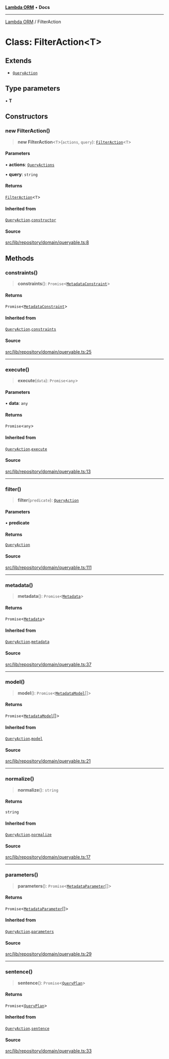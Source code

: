 [**Lambda ORM**](../README.md) • **Docs**

***

[Lambda ORM](../README.md) / FilterAction

# Class: FilterAction\<T\>

## Extends

- [`QueryAction`](QueryAction.md)

## Type parameters

• **T**

## Constructors

### new FilterAction()

> **new FilterAction**\<`T`\>(`actions`, `query`): [`FilterAction`](FilterAction.md)\<`T`\>

#### Parameters

• **actions**: [`QueryActions`](../interfaces/QueryActions.md)

• **query**: `string`

#### Returns

[`FilterAction`](FilterAction.md)\<`T`\>

#### Inherited from

[`QueryAction`](QueryAction.md).[`constructor`](QueryAction.md#constructors)

#### Source

[src/lib/repository/domain/queryable.ts:8](https://github.com/lambda-orm/lambdaorm-base/blob/e3a7772bb5fa4082532c38729067cbcb8dfa89b9/src/lib/repository/domain/queryable.ts#L8)

## Methods

### constraints()

> **constraints**(): `Promise`\<[`MetadataConstraint`](../interfaces/MetadataConstraint.md)\>

#### Returns

`Promise`\<[`MetadataConstraint`](../interfaces/MetadataConstraint.md)\>

#### Inherited from

[`QueryAction`](QueryAction.md).[`constraints`](QueryAction.md#constraints)

#### Source

[src/lib/repository/domain/queryable.ts:25](https://github.com/lambda-orm/lambdaorm-base/blob/e3a7772bb5fa4082532c38729067cbcb8dfa89b9/src/lib/repository/domain/queryable.ts#L25)

***

### execute()

> **execute**(`data`): `Promise`\<`any`\>

#### Parameters

• **data**: `any`

#### Returns

`Promise`\<`any`\>

#### Inherited from

[`QueryAction`](QueryAction.md).[`execute`](QueryAction.md#execute)

#### Source

[src/lib/repository/domain/queryable.ts:13](https://github.com/lambda-orm/lambdaorm-base/blob/e3a7772bb5fa4082532c38729067cbcb8dfa89b9/src/lib/repository/domain/queryable.ts#L13)

***

### filter()

> **filter**(`predicate`): [`QueryAction`](QueryAction.md)

#### Parameters

• **predicate**

#### Returns

[`QueryAction`](QueryAction.md)

#### Source

[src/lib/repository/domain/queryable.ts:111](https://github.com/lambda-orm/lambdaorm-base/blob/e3a7772bb5fa4082532c38729067cbcb8dfa89b9/src/lib/repository/domain/queryable.ts#L111)

***

### metadata()

> **metadata**(): `Promise`\<[`Metadata`](../interfaces/Metadata.md)\>

#### Returns

`Promise`\<[`Metadata`](../interfaces/Metadata.md)\>

#### Inherited from

[`QueryAction`](QueryAction.md).[`metadata`](QueryAction.md#metadata)

#### Source

[src/lib/repository/domain/queryable.ts:37](https://github.com/lambda-orm/lambdaorm-base/blob/e3a7772bb5fa4082532c38729067cbcb8dfa89b9/src/lib/repository/domain/queryable.ts#L37)

***

### model()

> **model**(): `Promise`\<[`MetadataModel`](../interfaces/MetadataModel.md)[]\>

#### Returns

`Promise`\<[`MetadataModel`](../interfaces/MetadataModel.md)[]\>

#### Inherited from

[`QueryAction`](QueryAction.md).[`model`](QueryAction.md#model)

#### Source

[src/lib/repository/domain/queryable.ts:21](https://github.com/lambda-orm/lambdaorm-base/blob/e3a7772bb5fa4082532c38729067cbcb8dfa89b9/src/lib/repository/domain/queryable.ts#L21)

***

### normalize()

> **normalize**(): `string`

#### Returns

`string`

#### Inherited from

[`QueryAction`](QueryAction.md).[`normalize`](QueryAction.md#normalize)

#### Source

[src/lib/repository/domain/queryable.ts:17](https://github.com/lambda-orm/lambdaorm-base/blob/e3a7772bb5fa4082532c38729067cbcb8dfa89b9/src/lib/repository/domain/queryable.ts#L17)

***

### parameters()

> **parameters**(): `Promise`\<[`MetadataParameter`](../interfaces/MetadataParameter.md)[]\>

#### Returns

`Promise`\<[`MetadataParameter`](../interfaces/MetadataParameter.md)[]\>

#### Inherited from

[`QueryAction`](QueryAction.md).[`parameters`](QueryAction.md#parameters)

#### Source

[src/lib/repository/domain/queryable.ts:29](https://github.com/lambda-orm/lambdaorm-base/blob/e3a7772bb5fa4082532c38729067cbcb8dfa89b9/src/lib/repository/domain/queryable.ts#L29)

***

### sentence()

> **sentence**(): `Promise`\<[`QueryPlan`](../interfaces/QueryPlan.md)\>

#### Returns

`Promise`\<[`QueryPlan`](../interfaces/QueryPlan.md)\>

#### Inherited from

[`QueryAction`](QueryAction.md).[`sentence`](QueryAction.md#sentence)

#### Source

[src/lib/repository/domain/queryable.ts:33](https://github.com/lambda-orm/lambdaorm-base/blob/e3a7772bb5fa4082532c38729067cbcb8dfa89b9/src/lib/repository/domain/queryable.ts#L33)
